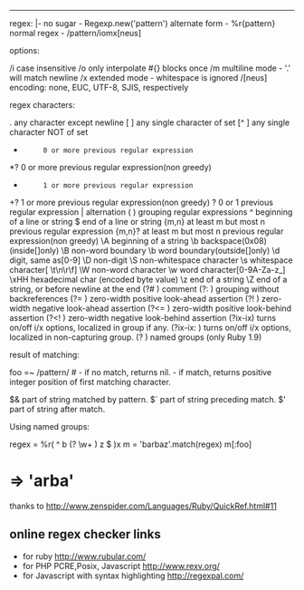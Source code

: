 --- 
regex: |-
  no sugar       - Regexp.new('pattern')
  alternate form - %r{pattern}
  normal regex   - /pattern/iomx[neus]
  
  options:
  
  /i         case insensitive
  /o         only interpolate #{} blocks once
  /m         multiline mode - '.' will match newline
  /x         extended mode - whitespace is ignored
  /[neus]    encoding: none, EUC, UTF-8, SJIS, respectively
  
  regex characters:
  
  .          any character except newline
  [ ]        any single character of set
  [^ ]       any single character NOT of set
  *          0 or more previous regular expression
  *?         0 or more previous regular expression(non greedy)
  +          1 or more previous regular expression
  +?         1 or more previous regular expression(non greedy)
  ?          0 or 1 previous regular expression
  |          alternation
  ( )        grouping regular expressions
  ^          beginning of a line or string
  $          end of a line or string
  {m,n}      at least m but most n previous regular expression
  {m,n}?     at least m but most n previous regular expression(non greedy)
  \A         beginning of a string
  \b         backspace(0x08)(inside[]only)
  \B         non-word boundary
  \b         word boundary(outside[]only)
  \d         digit, same as[0-9]
  \D         non-digit
  \S         non-whitespace character
  \s         whitespace character[ \t\n\r\f]
  \W         non-word character
  \w         word character[0-9A-Za-z_]
  \xHH       hexadecimal char (encoded byte value)
  \z         end of a string
  \Z         end of a string, or before newline at the end
  (?# )      comment
  (?: )      grouping without backreferences
  (?= )      zero-width positive look-ahead assertion
  (?! )      zero-width negative look-ahead assertion
  (?<= )     zero-width positive look-behind assertion
  (?<! )     zero-width negative look-behind assertion
  (?ix-ix)   turns on/off i/x options, localized in group if any.
  (?ix-ix: ) turns on/off i/x options, localized in non-capturing group.
  (?<foo> )  named groups (only Ruby 1.9)
  
  result of matching:
  
  foo =~ /pattern/ # - if no match, returns nil.
                     - if match, returns positive integer position of first 
                       matching character.
  
  $&     part of string matched by pattern.
  $`     part of string preceding match.
  $'     part of string after match.
  
  Using named groups:
  
  regex = %r(
    ^
    b
    (?<foo>
      \w+
    )
    z
    $
  )x
  m = 'barbaz'.match(regex)
  m[:foo]
  # => 'arba'
  
  thanks to http://www.zenspider.com/Languages/Ruby/QuickRef.html#11
  
  online regex checker links
  --------------------
  - for ruby                                http://www.rubular.com/
  - for PHP PCRE,Posix, Javascript          http://www.rexv.org/
  - for Javascript with syntax highlighting http://regexpal.com/
